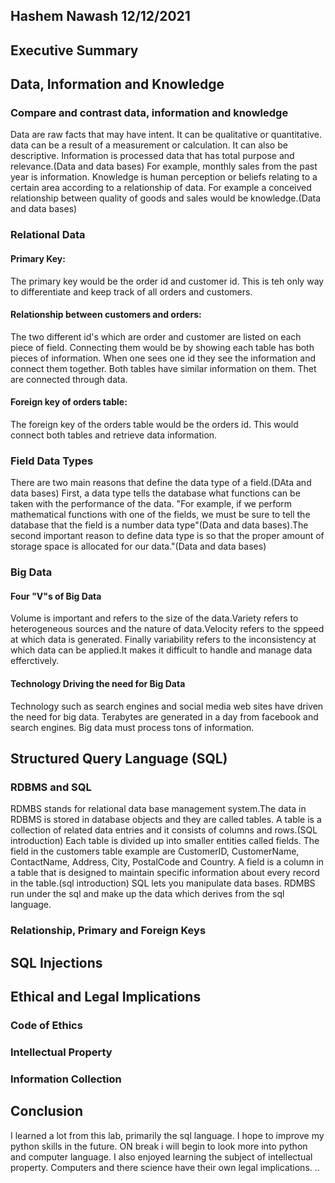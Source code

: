 ## Hashem Nawash 12/12/2021

## Executive Summary 


## Data, Information and Knowledge
### Compare and contrast data, information and knowledge
Data are raw facts that may have intent. It can be qualitative or quantitative.  data can be a result of a measurement or calculation. It can also be descriptive. Information is processed data that has total purpose and relevance.(Data and data bases) For example, monthly sales from the past year is information. Knowledge is human perception or beliefs relating to a certain area according to a relationship of data. For example a conceived relationship between quality of goods and sales would be knowledge.(Data and data bases)
### Relational Data
#### Primary Key:
The primary key would be the order id and customer id. This is teh only way to differentiate and keep track of all orders and customers. 
#### Relationship between customers and orders:
 The two different id's which are order and customer are listed on each piece of field. Connecting them would be by showing each table has both pieces of information. When one sees one id they see the information and connect them together. Both tables have similar information on them. Thet are connected through data. 
#### Foreign key of orders table:
The foreign key of the orders table would be the orders id. This would connect both tables and retrieve data information.


### Field Data Types
There are two main reasons that  define the data type of a field.(DAta and data bases) First, a data type tells the database what functions can be taken with the performance of the data. "For example, if we  perform mathematical functions with one of the fields, we must be sure to tell the database that the field is a number data type"(Data and data bases).The second important reason to define data type is so that the proper amount of storage space is allocated for our data."(Data and data bases)

### Big Data
#### Four "V"s of Big Data
Volume is important and refers to the size of the data.Variety refers to heterogeneous sources and the nature of data.Velocity refers to the sppeed at which data is generated. Finally variability refers to the inconsistency at which data can be applied.It makes it difficult to handle and manage data efferctively. 
#### Technology Driving the need for Big Data
Technology such as search engines and social media web sites have driven the need for big data. Terabytes are generated in a day from facebook and search engines. Big data must process tons of information. 

## Structured Query Language (SQL) 
### RDBMS and SQL
RDMBS stands for relational data base management system.The data in RDBMS is stored in database objects and they are called  tables. A table is a collection of related data entries and it consists of columns and rows.(SQL introduction) Each table is divided up into smaller entities called fields. The field in the customers table example are  CustomerID, CustomerName, ContactName, Address, City, PostalCode and Country. A field is a column in a table that is designed to maintain specific information about every record in the table.(sql introduction) SQL lets you manipulate data bases. RDMBS run under the sql and make up the data which derives from the sql language. 
### Relationship, Primary and Foreign Keys


## SQL Injections

## Ethical and Legal Implications
### Code of Ethics
### Intellectual Property
### Information Collection

## Conclusion
I learned a lot from this lab, primarily the sql language. I hope to improve my python skills in the future. ON break i will begin to look more into python and computer language. I also enjoyed learning the subject of intellectual property. Computers and there science have their own legal implications. ..
